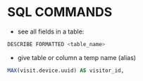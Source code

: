 # SQL COMMANDS
* see all fields in a table:

```sql
DESCRIBE FORMATTED <table_name>
```

* give table or column a temp name (alias)

```sql
MAX(visit.device.uuid) AS visitor_id,
```
